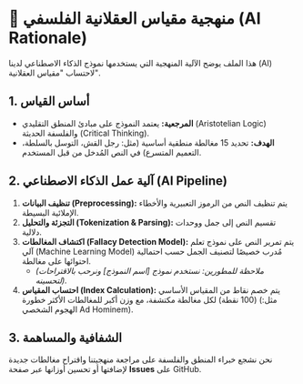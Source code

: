 # 🔬 منهجية مقياس العقلانية الفلسفي (AI Rationale)

هذا الملف يوضح الآلية المنهجية التي يستخدمها نموذج الذكاء الاصطناعي لدينا (AI) لاحتساب "مقياس العقلانية".

## 1. أساس القياس

* **المرجعية:** يعتمد النموذج على مبادئ المنطق التقليدي (Aristotelian Logic) والفلسفة الحديثة (Critical Thinking).
* **الهدف:** تحديد 15 مغالطة منطقية أساسية (مثل: رجل القش، التوسل بالسلطة، التعميم المتسرع) في النص المُدخل من قبل المستخدم.

## 2. آلية عمل الذكاء الاصطناعي (AI Pipeline)

1.  **تنظيف البيانات (Preprocessing):** يتم تنظيف النص من الرموز التعبيرية والأخطاء الإملائية البسيطة.
2.  **التجزئة والتحليل (Tokenization & Parsing):** تقسيم النص إلى جمل ووحدات دلالية.
3.  **اكتشاف المغالطات (Fallacy Detection Model):** يتم تمرير النص على نموذج تعلم آلي (Machine Learning Model) مُدرب خصيصًا لتصنيف الجمل حسب احتمالية احتوائها على مغالطة.
    * *(ملاحظة للمطورين: نستخدم نموذج [اسم النموذج] ونرحب بالاقتراحات لتحسينه).*
4.  **احتساب المقياس (Index Calculation):** يتم خصم نقاط من المقياس الأساسي (100 نقطة) لكل مغالطة مكتشفة، مع وزن أكبر للمغالطات الأكثر خطورة (مثل: الهجوم الشخصي Ad Hominem).

## 3. الشفافية والمساهمة

نحن نشجع خبراء المنطق والفلسفة على مراجعة منهجيتنا واقتراح مغالطات جديدة لإضافتها أو تحسين أوزانها عبر صفحة **Issues** على GitHub.
